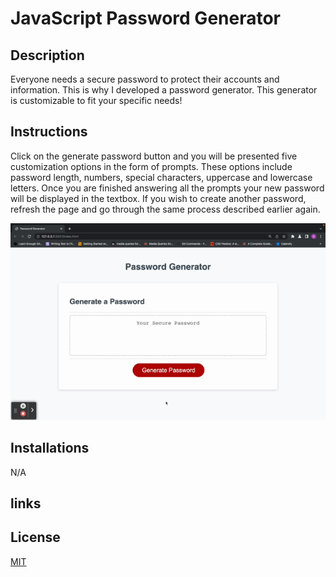 # JavaScript Password Generator 

## Description

Everyone needs a secure password to protect their accounts and information. This is why I developed a password generator. This generator is customizable to fit your specific needs!

## Instructions 
Click on the generate password button and you will be presented five customization options in the form of prompts. These options include password length, numbers, special characters, uppercase and lowercase letters. Once you are finished answering all the prompts your new password will be displayed in the textbox. If you wish to create another password, refresh the page and go through the same process described earlier again.

![application demo](assets/Untitled_%20Dec%2019,%202022%208_33%20PM.gif)

## Installations 

N/A
## links

## License 
[MIT](https://choosealicense.com/licenses/mit/)